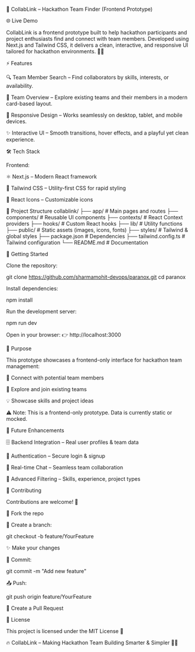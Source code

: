 🚀 CollabLink – Hackathon Team Finder (Frontend Prototype)

🌐 Live Demo

CollabLink is a frontend prototype built to help hackathon participants and project enthusiasts find and connect with team members.
Developed using Next.js and Tailwind CSS, it delivers a clean, interactive, and responsive UI tailored for hackathon environments. 🎨✨

⚡ Features

🔍 Team Member Search – Find collaborators by skills, interests, or availability.

👥 Team Overview – Explore existing teams and their members in a modern card-based layout.

📱 Responsive Design – Works seamlessly on desktop, tablet, and mobile devices.

✨ Interactive UI – Smooth transitions, hover effects, and a playful yet clean experience.

🛠 Tech Stack

Frontend:

⚛️ Next.js
 – Modern React framework

🎨 Tailwind CSS
 – Utility-first CSS for rapid styling

🔗 React Icons
 – Customizable icons

📁 Project Structure
collablink/
├── app/                # Main pages and routes
├── components/         # Reusable UI components
├── contexts/           # React Context providers
├── hooks/              # Custom React hooks
├── lib/                # Utility functions
├── public/             # Static assets (images, icons, fonts)
├── styles/             # Tailwind & global styles
├── package.json        # Dependencies
├── tailwind.config.ts  # Tailwind configuration
└── README.md           # Documentation

🚀 Getting Started

Clone the repository:

git clone https://github.com/sharmamohit-devops/paranox.git
cd paranox


Install dependencies:

npm install


Run the development server:

npm run dev


Open in your browser:
👉 http://localhost:3000

🎯 Purpose

This prototype showcases a frontend-only interface for hackathon team management:

🤝 Connect with potential team members

👥 Explore and join existing teams

💡 Showcase skills and project ideas

⚠️ Note: This is a frontend-only prototype. Data is currently static or mocked.

🌟 Future Enhancements

🗄️ Backend Integration – Real user profiles & team data

🔐 Authentication – Secure login & signup

💬 Real-time Chat – Seamless team collaboration

🔎 Advanced Filtering – Skills, experience, project types

🤝 Contributing

Contributions are welcome! 🌟

🍴 Fork the repo

🌱 Create a branch:

git checkout -b feature/YourFeature


✨ Make your changes

💾 Commit:

git commit -m "Add new feature"


📤 Push:

git push origin feature/YourFeature


📩 Create a Pull Request

📄 License

This project is licensed under the MIT License 📝

🔥 CollabLink – Making Hackathon Team Building Smarter & Simpler 🚀💡
